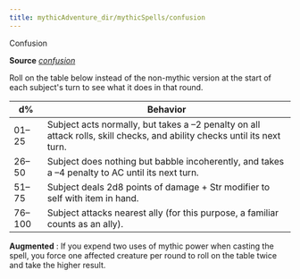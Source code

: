 ```yaml
---
title: mythicAdventure_dir/mythicSpells/confusion
---
```

Confusion

**Source** [_confusion_](spell_dir/confusion#_confusion)

Roll on the table below instead of the non-mythic version at the start of each subject's turn to see what it does in that round.

| d% | Behavior |
| --- | --- |
| 01–25 | Subject acts normally, but takes a –2 penalty on all attack rolls, skill checks, and ability checks until its next turn. |
| 26–50 | Subject does nothing but babble incoherently, and takes a –4 penalty to AC until its next turn. |
| 51–75 | Subject deals 2d8 points of damage + Str modifier to self with item in hand. |
| 76–100 | Subject attacks nearest ally (for this purpose, a familiar counts as an ally). |

**Augmented** : If you expend two uses of mythic power when casting the spell, you force one affected creature per round to roll on the table twice and take the higher result.

